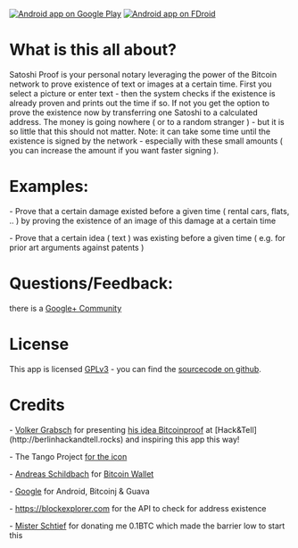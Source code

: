 [![Android app on Google Play](http://ligi.de/img/play_badge.png)](https://play.google.com/store/apps/details?id=org.ligi.satoshiproof)
[![Android app on FDroid](http://ligi.de/img/fdroid_badge.png)](https://f-droid.org/repository/browse/?fdid=org.ligi.satoshiproof)

<h1>What is this all about?</h1>

Satoshi Proof is your personal notary leveraging the power of the Bitcoin network to prove existence of text or images at a certain time.
First you select a picture or enter text - then the system checks if the existence is already proven and prints out the time if so. If not you get the option to prove the existence now by transferring one Satoshi to a calculated address.
The money is going nowhere ( or to a random stranger ) - but it is so little that this should not matter. Note: it can take some time until the existence is signed by the network - especially with these small amounts ( you can increase the amount if you want faster signing ).

<h1>Examples:</h1>
<p> - Prove that a certain damage existed before a given time ( rental cars, flats, .. ) by proving the existence of an image of this damage at a certain time</p>
<p> - Prove that a certain idea ( text ) was existing before a given time ( e.g. for prior art arguments against patents )</p>

<h1>Questions/Feedback:</h1>
there is a <a href="https://plus.google.com/communities/116290978952142109862">Google+ Community</a>

<h1>License</h1>
This app is licensed <a href="http://gplv3.fsf.org/">GPLv3</a> - you can find the <a href="https://github.com/ligi/SatoshiProof">sourcecode on github</a>.
<h1>Credits</h1>
<p>
  - <a href="https://github.com/vog">Volker Grabsch</a> for presenting <a href="http://vog.github.io/bitcoinproof">his idea Bitcoinproof</a> at [Hack&Tell](http://berlinhackandtell.rocks) and inspiring this app this way!
</p>
<p>
  - The Tango Project <a href="http://openclipart.org/detail/36067/tango-application-certificate-by-warszawianka"> for the icon</a>
</p>
<p>
  - <a href="https://plus.google.com/114712911621260660401">Andreas Schildbach</a> for <a href="https://play.google.com/store/apps/details?id=de.schildbach.wallet">Bitcoin Wallet</a>
</p>
<p>
  - <a href="https://google.com">Google</a> for Android, Bitcoinj & Guava
</p>
<p>
  - <a href="https://blockexplorer.com/">https://blockexplorer.com</a> for the API to check for address existence
</p>
<p>
  - <a href="https://plus.google.com/109645840809543546390">Mister Schtief</a> for donating me 0.1BTC which made the barrier low to start this
</p>
